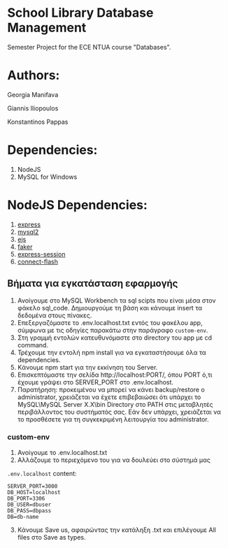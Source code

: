 # School Library Database Management
Semester Project for the ECE NTUA course "Databases".

# Authors:

Georgia Manifava

Giannis Iliopoulos

Konstantinos Pappas

# Dependencies:
1. NodeJS
2. MySQL for Windows

# NodeJS Dependencies:

1. [express](https://www.npmjs.com/package/express) 
2. [mysql2](https://www.npmjs.com/package/mysql2) 
3. [ejs](https://www.npmjs.com/package/ejs) 
4. [faker](https://www.npmjs.com/package/faker/v/5.5.3) 
5. [express-session](https://www.npmjs.com/package/express-session)
6. [connect-flash](https://www.npmjs.com/package/connect-flash)

## Βήματα για εγκατάσταση εφαρμογής
1. Ανοίγουμε στο MySQL Workbench τα sql scipts που είναι μέσα στον φάκελο sql_code. Δημιουργούμε τη βάση και κάνουμε insert τα δεδομένα στους πίνακες.
2. Eπεξεργαζόμαστε το .env.localhost.txt εντός του φακέλου app, σύμφωνα με τις οδηγίες παρακάτω στην παράγραφο ```custom-env```.
3. Στη γραμμή εντολών κατευθυνόμαστε στο directory του app με cd command.
4. Τρέχουμε την εντολή npm install για να εγκαταστήσουμε όλα τα dependencies.
5. Kάνουμε npm start για την εκκίνηση του Server.
6. Eπισκεπτόμαστε την σελίδα http://localhost:PORT/, όπου PORT ό,τι έχουμε γράψει στο SERVER_PORT στο .env.localhost. 
7. Παρατήρηση: προκειμένου να μπορεί να κάνει backup/restore o administrator, χρειάζεται να έχετε επιβεβαιώσει ότι υπάρχει το MySQL\MySQL Server X.X\bin Directory στο PATH στις μεταβλητές περιβάλλοντος του συστήματός σας. Εάν δεν υπάρχει, χρειάζεται να το προσθέσετε για τη συγκεκριμένη λειτουργία του administrator.

### custom-env 
1. Ανοίγουμε το .env.localhost.txt
2. Aλλάζουμε το περιεχόμενο του για να δουλεύει στο σύστημά μας

 ```.env.localhost``` content:
```
SERVER_PORT=3000
DB_HOST=localhost
DB_PORT=3306
DB_USER=dbuser
DB_PASS=dbpass
DB=db-name
```
3. Κάνουμε Save us, αφαιρώντας την κατάληξη .txt και επιλέγουμε All files στο Save as types.
